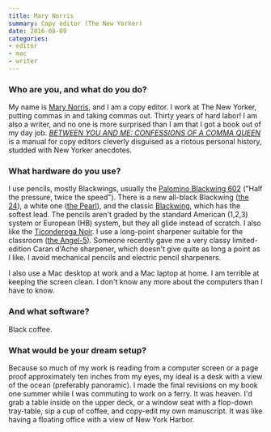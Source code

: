 ```yaml
---
title: Mary Norris
summary: Copy editor (The New Yorker)
date: 2016-08-09
categories:
- editor
- mac
- writer
---
```


### Who are you, and what do you do?

My name is [Mary Norris](http://www.newyorker.com/contributors/mary-norris "Mary's page on The New Yorker's site."), and I am a copy editor. I work at The New Yorker, putting commas in and taking commas out. Thirty years of hard labor! I am also a writer, and no one is more surprised than I am that I got a book out of my day job. [_BETWEEN YOU AND ME: CONFESSIONS OF A COMMA QUEEN_](http://books.wwnorton.com/books/Between-You--Me/ "Mary's book page.") is a manual for copy editors cleverly disguised as a riotous personal history, studded with New Yorker anecdotes.

### What hardware do you use?

I use pencils, mostly Blackwings, usually the [Palomino Blackwing 602][blackwing-602] ("Half the pressure, twice the speed"). There is a new all-black Blackwing ([the 24][blackwing-24]), a white one ([the Pearl][blackwing-pearl]), and the classic [Blackwing][], which has the softest lead. The pencils aren't graded by the standard American (1,2,3) system or European (HB) system, but they all glide instead of scratch. I also like the [Ticonderoga Noir][ticonderoga-noir]. I use a long-point sharpener suitable for the classroom ([the Angel-5][angel-5]). Someone recently gave me a very classy limited-edition Caran d'Ache sharpener, which doesn't give quite as long a point as I like. I avoid mechanical pencils and electric pencil sharpeners.

I also use a Mac desktop at work and a Mac laptop at home. I am terrible at keeping the screen clean. I don't know any more about the computers than I have to know.

### And what software?

Black coffee.

### What would be your dream setup?

Because so much of my work is reading from a computer screen or a page proof approximately ten inches from my eyes, my ideal is a desk with a view of the ocean (preferably panoramic). I made the final revisions on my book one summer while I was commuting to work on a ferry. It was heaven. I'd grab a table inside on the upper deck, or a window seat with a flop-down tray-table, sip a cup of coffee, and copy-edit my own manuscript. It was like having a floating office with a view of New York Harbor.

[angel-5]: https://www.amazon.com/CARL-Angel-5-Pencil-Sharpener-Red/dp/B005D7S9P8 "A pencil sharpener."
[blackwing-24]: http://web.archive.org/web/20221129045925/https://palominobrands.com/product/palomino-blackwing-volumes-24/ "A pencil."
[blackwing-602]: https://en.wikipedia.org/wiki/Blackwing_602 "A pencil."
[blackwing-pearl]: https://www.amazon.com/Palomino-Blackwing-Pearl-Pencils-Pack/dp/B00CM3K3QY "A white pencil."
[blackwing]: https://pencils.com/product-category/all-brands/blackwing/palomino-blackwing-12-pk "A pencil"
[ticonderoga-noir]: https://www.amazon.com/Dixon-Ticonderoga-Wood-Cased-Holographic-13970/dp/B002ON02CC "A pencil."
